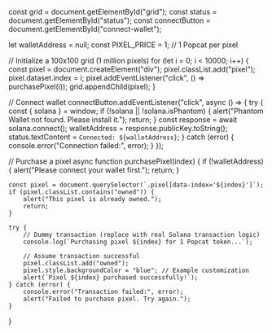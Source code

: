 const grid = document.getElementById("grid");
const status = document.getElementById("status");
const connectButton = document.getElementById("connect-wallet");

let walletAddress = null;
const PIXEL_PRICE = 1; // 1 Popcat per pixel

// Initialize a 100x100 grid (1 million pixels)
for (let i = 0; i < 10000; i++) {
    const pixel = document.createElement("div");
    pixel.classList.add("pixel");
    pixel.dataset.index = i;
    pixel.addEventListener("click", () => purchasePixel(i));
    grid.appendChild(pixel);
}

// Connect wallet
connectButton.addEventListener("click", async () => {
    try {
        const { solana } = window;
        if (!solana || !solana.isPhantom) {
            alert("Phantom Wallet not found. Please install it.");
            return;
        }
        const response = await solana.connect();
        walletAddress = response.publicKey.toString();
        status.textContent = `Connected: ${walletAddress}`;
    } catch (error) {
        console.error("Connection failed:", error);
    }
});

// Purchase a pixel
async function purchasePixel(index) {
    if (!walletAddress) {
        alert("Please connect your wallet first.");
        return;
    }

    const pixel = document.querySelector(`.pixel[data-index='${index}']`);
    if (pixel.classList.contains("owned")) {
        alert("This pixel is already owned.");
        return;
    }

    try {
        // Dummy transaction (replace with real Solana transaction logic)
        console.log(`Purchasing pixel ${index} for 1 Popcat token...`);
        
        // Assume transaction successful
        pixel.classList.add("owned");
        pixel.style.backgroundColor = "blue"; // Example customization
        alert(`Pixel ${index} purchased successfully!`);
    } catch (error) {
        console.error("Transaction failed:", error);
        alert("Failed to purchase pixel. Try again.");
    }
}
